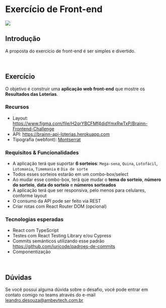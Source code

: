 # Exercício de Front-end

<img src="https://user-images.githubusercontent.com/2853428/116301437-65c01a00-a776-11eb-9ae8-7d6d9cf3d128.png">

## Introdução

A proposta do exercício de front-end é ser simples e divertido.

<br>

## Exercício

O objetivo é construir uma **aplicação web front-end** que mostre os **Resultados das Loterias**.

### Recursos

- Layout: https://www.figma.com/file/H2qrYBCFMf4didYmxRwTxP/Brainn-Frontend-Challenge
- API: https://brainn-api-loterias.herokuapp.com
- Tipografia (webfont): [Montserrat](https://fonts.google.com/specimen/Montserrat)

### Requisitos & Funcionalidades

- A aplicação terá que suportar **6 sorteios**: `Mega-sena`, `Quina`, `Lotofácil`, `Lotomania`, `Timemania` e `Dia de sorte`
- Todos esses sorteios estarão em um combo-box/select
- Ao mudar esse combo-box, terá que mudar o **tema do sorteio**, **número do sorteio**, **data do sorteio** e **números sorteados**
- A aplicação terá que ser responsiva, pelo menos para celulares, conforme layout
- O consumo da API pode ser feito via REST
- Criar rotas com React Router DOM (opcional)

### Tecnologias esperadas

- React com TypeScript
- Testes com React Testing Library e/ou Cypress
- Commits semánticos utilizando esse padrão https://github.com/iuricode/padroes-de-commits
- Componentização

<br>

## Dúvidas

Se você possui alguma dúvida sobre o desafio, você pode entrar em contato comigo no teams através do e-mail leandro.desouza@ambevtech.com.br

<br>